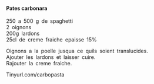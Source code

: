 #### Pates carbonara
  
    
250 a 500 g de spaghetti  
2 oignons  
200g lardons  
25cl de creme fraiche epaisse 15%  
    
Oignons a la poelle jusqua ce quils soient translucides.  
Ajouter les lardons et laisser cuire.  
Rajouter la creme fraiche.  
    
Tinyurl.com/carbopasta  
  